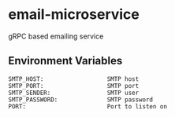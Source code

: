 # email-microservice
gRPC based emailing service

## Environment Variables
```
SMTP_HOST:                  SMTP host
SMTP_PORT:                  SMTP port
SMTP_SENDER:                SMTP user
SMTP_PASSWORD:              SMTP password
PORT:                       Port to listen on
```